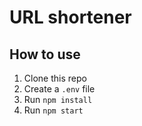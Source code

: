 # URL shortener

## How to use

1. Clone this repo
2. Create a `.env` file
3. Run `npm install`
4. Run `npm start`

